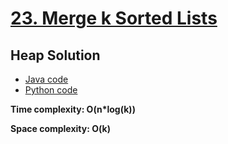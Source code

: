 # [23. Merge k Sorted Lists](https://leetcode.com/problems/merge-k-sorted-lists/)

## Heap Solution

- [Java code](https://github.com/alexengrig/leetcode/blob/main/src/main/java/dev/alexengrig/leetcode/_23_merge_k_sorted_lists/Solution.java)
- [Python code](https://github.com/alexengrig/leetcode/blob/main/src/main/python/23_merge_k_sorted_lists/heap_solution.py)

**Time complexity: O(n*log(k))**

**Space complexity: O(k)**
